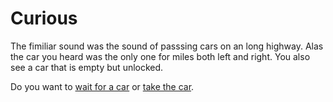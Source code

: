 # Curious 

The fimiliar sound was the sound of passsing cars on an long highway. Alas the car you heard was the only one for miles both left and right. You also see a car that is empty but unlocked.

Do you want to [wait for a car](wait.md) or [take the car](smart.md).